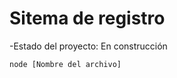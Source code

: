 <h1>Sitema de registro</h1>
-Estado del proyecto: En construcción

``` node [Nombre del archivo] ```
